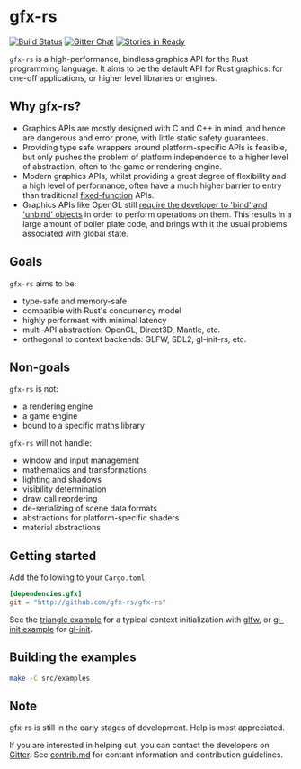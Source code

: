 # gfx-rs

[![Build Status](https://travis-ci.org/gfx-rs/gfx-rs.png?branch=master)](https://travis-ci.org/gfx-rs/gfx-rs)
[![Gitter Chat](https://badges.gitter.im/gfx-rs/gfx-rs.png)](https://gitter.im/gfx-rs/gfx-rs)
[![Stories in Ready](https://badge.waffle.io/gfx-rs/gfx-rs.png?label=S-ready&title=issues)](https://waffle.io/gfx-rs/gfx-rs)

`gfx-rs` is a high-performance, bindless graphics API for the Rust
programming language. It aims to be the default API for Rust graphics: for
one-off applications, or higher level libraries or engines.

## Why gfx-rs?

- Graphics APIs are mostly designed with C and C++ in mind, and hence are
  dangerous and error prone, with little static safety guarantees.
- Providing type safe wrappers around platform-specific APIs is feasible, but
  only pushes the problem of platform independence to a higher level of
  abstraction, often to the game or rendering engine.
- Modern graphics APIs, whilst providing a great degree of flexibility and a
  high level of performance, often have a much higher barrier to entry than
  traditional [fixed-function](http://en.wikipedia.org/wiki/Fixed-function) APIs.
- Graphics APIs like OpenGL still [require the developer to 'bind' and 'unbind'
  objects](http://www.arcsynthesis.org/gltut/Basics/Intro%20What%20is%20OpenGL.html#d0e887)
  in order to perform operations on them. This results in a large amount of
  boiler plate code, and brings with it the usual problems associated with
  global state.

## Goals

`gfx-rs` aims to be:

- type-safe and memory-safe
- compatible with Rust's concurrency model
- highly performant with minimal latency
- multi-API abstraction: OpenGL, Direct3D, Mantle, etc.
- orthogonal to context backends: GLFW, SDL2, gl-init-rs, etc.

## Non-goals

`gfx-rs` is not:

- a rendering engine
- a game engine
- bound to a specific maths library

`gfx-rs` will not handle:

- window and input management
- mathematics and transformations
- lighting and shadows
- visibility determination
- draw call reordering
- de-serializing of scene data formats
- abstractions for platform-specific shaders
- material abstractions

## Getting started

Add the following to your `Cargo.toml`:

~~~toml
[dependencies.gfx]
git = "http://github.com/gfx-rs/gfx-rs"
~~~

See the [triangle example](./src/examples/triangle) for a typical context
initialization with [glfw](https://github.com/bjz/glfw-rs/), or
[gl-init example](./src/examples/gl-init) for [gl-init](https://github.com/tomaka/gl-init-rs/).

## Building the examples

~~~sh
make -C src/examples
~~~

## Note

gfx-rs is still in the early stages of development. Help is most appreciated.

If you are interested in helping out, you can contact the developers on
[Gitter](https://gitter.im/gfx-rs/gfx-rs). See [contrib.md](wiki/contrib.md) for
contant information and contribution guidelines.
